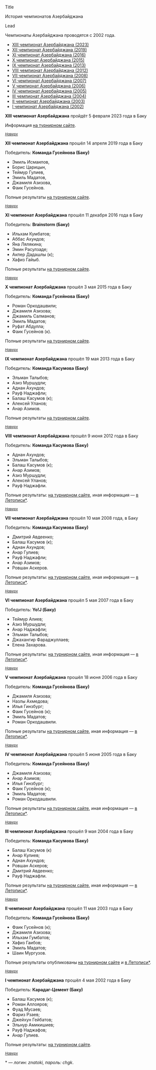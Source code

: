 Title

История чемпионатов Азербайджана

Lead

Чемпионаты Азербайджана проводятся с 2002 года.

- [XIII чемпионат Азербайджана (2023)](#13) <a name="atop"></a>
- [XII чемпионат Азербайджана (2019)](#12)
- [XI чемпионат Азербайджана (2016)](#11)
- [X чемпионат Азербайджана (2015)](#10)
- [IX чемпионат Азербайджана (2013)](#9)
- [VIII чемпионат Азербайджана (2012)](#8)
- [VII чемпионат Азербайджана (2008)](#7)
- [VI чемпионат Азербайджана (2007)](#6)
- [V чемпионат Азербайджана (2006)](#5)
- [IV чемпионат Азербайджана (2005)](#4)
- [III чемпионат Азербайджана (2004)](#3)
- [II чемпионат Азербайджана (2003)](#2)
- [I чемпионат Азербайджана (2002)](#1)

**XIII чемпионат Азербайджана** пройдёт 5 февраля 2023 года в Баку <a name="13"></a>

Информация [на турнирном сайте](https://rating.chgk.info/tournament/8560).

<small>*[Наверх](#atop)*</small>

**XII чемпионат Азербайджана** прошёл 14 апреля 2019 года в Баку <a name="12"></a>

Победитель: **Команда Гусейнова (Баку)**

- Эмиль Исмаилов,
- Борис Царицын,
- Теймур Гулиев,
- Эмиль Мадатов,
- Джамиля Азизова,
- Фаик Гусейнов.

Полные результаты [на турнирном сайте](https://rating.chgk.info/tournament/5573).

<small>*[Наверх](#atop)*</small>

**XI чемпионат Азербайджана** прошёл 11 декабря 2016 года в Баку <a name="11"></a>

Победитель: **Brainstorm (Баку)**

- Ильхам Кумбатов;
- Аббас Ахундов;
- Яна Лялякина;
- Эмин Расулзаде;
- Акпер Дадашлы  (к);
- Хафиз Гайыб.

Полные результаты [на турнирном сайте](https://rating.chgk.info/tournament/4148).

<small>*[Наверх](#atop)*</small>

**X чемпионат Азербайджана** прошёл 3 мая 2015 года в Баку <a name="10"></a>

Победитель: **Команда Гусейнова (Баку)**

- Роман Оркодашвили;
- Джамиля Азизова;
- Джамиль Салманов;
- Эмиль Мадатов;
- Руфат Абдулла;
- Фаик Гусейнов (к).

Полные результаты [на турнирном сайте](https://rating.chgk.info/tournament/3350).

<small>*[Наверх](#atop)*</small>

**IX чемпионат Азербайджана** прошёл 19 мая 2013 года в Баку <a name="9"></a>

Победитель: **Команда Касумова (Баку)**

- Эльман Талыбов;
- Азиз Муршудли;
- Аднан Ахундов;
- Рауф Наджафли;
- Балаш Касумов (к);
- Алексей Уланов;
- Анар Азимов.

Полные результаты [на турнирном сайте](https://rating.chgk.info/tournament/2266).

<small>*[Наверх](#atop)*</small>

**VIII чемпионат Азербайджана** прошёл 9 июня 2012 года в Баку <a name="8"></a>

Победитель: **Команда Касумова (Баку)**

- Аднан Ахундов;
- Эльман Талыбов;
- Балаш Касумов (к);
- Анар Азимов;
- Азиз Муршудли;
- Алексей Уланов;
- Рауф Наджафли.

Полные результаты: [на турнирном сайте](https://rating.chgk.info/tournament/2130), иная информация — [в Летописи](http://letopis.chgk.info/201206Baku.html)[*](#letopis).

<small>*[Наверх](#atop)*</small>

**VII чемпионат Азербайджана** прошёл 10 мая 2008 года, в Баку <a name="7"></a>

Победитель: **Команда Касумова (Баку)**

- Дмитрий Авдеенко;
- Балаш Касумов (к);
- Аднан Ахундов;
- Анар Гулиев;
- Рауф Наджафли;
- Анар Азимов;
- Ровшан Аскеров.

Полные результаты: [на турнирном сайте](https://rating.chgk.info/tournament/338), иная информация — [в Летописи](http://letopis.chgk.info/200805Baku.html)[*](#letopis).

<small>*[Наверх](#atop)*</small>

**VI чемпионат Азербайджана** прошёл 5 мая 2007 года в Баку <a name="6"></a>

Победитель: **Yo!J (Баку)**

- Теймур Алиев;
- Азиз Муршудли;
- Анар Наджафли;
- Эльман Талыбов;
- Джахангир Фараджуллаев;
- Елена Захарова.

Полные результаты: [на турнирном сайте](https://rating.chgk.info/tournament/242), иная информация — [в Летописи](http://letopis.chgk.info/200705Baku.html)[*](#letopis).

<small>*[Наверх](#atop)*</small>

**V чемпионат Азербайджана** прошёл 18 июня 2006 года в Баку <a name="5"></a>

Победитель: **Команда Гусейнова (Баку)**

- Джамиля Азизова;
- Назлы Ахмедова;
- Илья Гинзбург;
- Фаик Гусейнов (к);
- Эмиль Мадатов;
- Роман Оркодашвили.

Полные результаты [на турнирном сайте](https://rating.chgk.info/tournament/147), иная информация — [в Летописи](http://letopis.chgk.info/200606Baku.html)[*](#letopis).

<small>*[Наверх](#atop)*</small>

**IV чемпионат Азербайджана** прошёл 5 июня 2005 года в Баку <a name="4"></a>

Победитель: **Команда Гусейнова (Баку)**

- Джамиля Азизова;
- Анар Азимов;
- Илья Гинзбург;
- Фаик Гусейнов (к);
- Эмиль Мадатов;
- Роман Оркодашвили.

Полные результаты [на турнирном сайте](https://rating.chgk.info/tournament/107), иная информация — [в Летописи](http://letopis.chgk.info/200506Baku.html)[*](#letopis).

<small>*[Наверх](#atop)*</small>

**III чемпионат Азербайджана** прошёл 9 мая 2004 года в Баку <a name="3"></a>

Победитель: **Команда Касумова (Баку)**

- Балаш Касумов (к)
- Анар Кулиев;
- Аднан Ахундов;
- Ровшан Аскеров;
- Дмитрий Авдеенко;
- Рауф Наджафли.

Полные результаты [на турнирном сайте](https://rating.chgk.info/tournament/42), иная информация — [в Летописи](http://letopis.chgk.info/200405Baku.html)[*](#letopis).

<small>*[Наверх](#atop)*</small>

**II чемпионат Азербайджана** прошёл 11 мая 2003 года в Баку <a name="2"></a>

Победитель: **Команда Гусейнова (Баку)**

- Фаик Гусейнов (к);
- Джамиля Азизова;
- Ильхам Гумбатов;
- Хафиз Гаибов;
- Эмиль Мадатов;
- Шаин Мургузов.

Полные результаты опубликованы [на турнирном сайте](https://rating.chgk.info/tournament/1395) и [в Летописи](http://letopis.chgk.info/200305Baku-results.html)[*](#letopis).

<small>*[Наверх](#atop)*</small>

**I чемпионат Азербайджана** прошёл 4 мая 2002 года в Баку <a name="1"></a>

Победитель: **Карадаг-Цемент (Баку)**

- Балаш Касумов (к);
- Роман Аллояров;
- Фуад Мусаев;
- Фариз Рзаев;
- Джейхун Гейбатов;
- Эльнур Амикишиев;
- Рауф Наджафов;
- Анар Гулиев.

Полные результаты: [на турнирном сайте](https://rating.chgk.info/tournament/1304).

<small>*[Наверх](#atop)*</small>

<a name="letopis"></a>\* — *логин: znatoki, пароль: chgk*.

